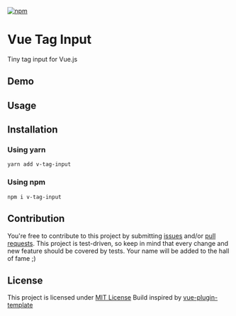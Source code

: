 [![npm](https://img.shields.io/npm/v/v-tag-input.svg.svg)]()

# Vue Tag Input

Tiny tag input for Vue.js

## Demo

## Usage

## Installation

### Using yarn

`yarn add v-tag-input`

### Using npm

`npm i v-tag-input`

## Contribution

You're free to contribute to this project by submitting [issues](https://github.com/vuejs-tips/v-tag-input.svg/issues) and/or [pull requests](https://github.com/vuejs-tips/v-tag-input.svg/pulls). This project is test-driven, so keep in mind that every change and new feature should be covered by tests. Your name will be added to the hall of fame ;)

## License

This project is licensed under [MIT License](http://en.wikipedia.org/wiki/MIT_License)
Build inspired by [vue-plugin-template](https://github.com/posva/vue-plugin-template)
